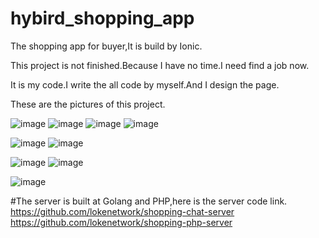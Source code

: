# hybird_shopping_app
The shopping app for buyer,It is build by Ionic.

This project is not finished.Because I have no time.I need find a job now.

It is my code.I write the all code by myself.And I design the page.

These are the pictures of this project.

 ![image](https://github.com/lokenetwork/hybird_shopping_app/blob/master/demo-picture/hot-page.png)
 ![image](https://github.com/lokenetwork/hybird_shopping_app/blob/master/demo-picture/goods-detail-1.png)
 ![image](https://github.com/lokenetwork/hybird_shopping_app/blob/master/demo-picture/goods-detail-2.png)
 ![image](https://github.com/lokenetwork/hybird_shopping_app/blob/master/demo-picture/goods-detail-3.png)
 
 ![image](https://github.com/lokenetwork/hybird_shopping_app/blob/master/demo-picture/consult-1.png)
 ![image](https://github.com/lokenetwork/hybird_shopping_app/blob/master/demo-picture/consult-2.png)
 
 ![image](https://github.com/lokenetwork/hybird_shopping_app/blob/master/demo-picture/confirm-order-1.png)
 ![image](https://github.com/lokenetwork/hybird_shopping_app/blob/master/demo-picture/confirm-order-2.png)
 
 ![image](https://github.com/lokenetwork/hybird_shopping_app/blob/master/demo-picture/order-list.png)

#The server is built at Golang and PHP,here is the server code link.
https://github.com/lokenetwork/shopping-chat-server
https://github.com/lokenetwork/shopping-php-server

